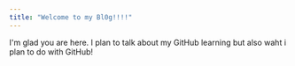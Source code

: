 ```yaml
---
title: "Welcome to my Bl0g!!!!"
---
```


I'm glad you are here. I plan to talk about my GitHub learning but also waht i plan to do with GitHub!
